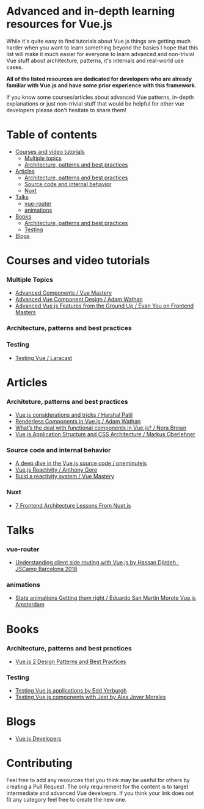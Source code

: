 # Advanced and in-depth learning resources for Vue.js
While it's quite easy to find tutorials about Vue.js things are getting much harder when you want to learn something beyond the basics 
I hope that this list will make it much easier for everyone to learn advanced and non-trivial Vue stuff about architecture, patterns, it's internals and real-world use cases. 

**All of the listed resources are dedicated for developers who are already familiar with Vue.js and have some prior experience with this framework.**

If you know some courses/articles about advanced Vue patterns, in-depth explanations or just non-trivial stuff that would be helpful for other vue developers please don't hesitate to share them!


# Table of contents

- <a href="#courses-and-video-tutorials">Courses and video tutorials</a>
  - <a href="#multiple-topics">Multiple topics</a>
  - <a href="#architecture-patterns-and-best-practices">Architecture, patterns and best practices</a>
- <a href="#articles">Articles</a>
  - <a href="#architeture-patterns-and-best-practices-1">Architecture, patterns and best practices</a>
  - <a href="#source-code-and-internal-behavior">Source code and internal behavior</a>
  - <a href="#nuxt">Nuxt</a>
- <a href="#talks">Talks</a>
  - <a href="#vue-router">vue-router</a>
  - <a href="#animations">animations</a>
- <a href="#books">Books</a>
  - <a href="#architecture-patterns-and-best-practices-2">Architecture, patterns and best practices</a>
  - <a href="#testing">Testing</a>
- <a href="#blogs">Blogs</a>


# Courses and video tutorials

### Multiple Topics
- [Advanced Components / Vue Mastery](https://www.vuemastery.com/courses/advanced-components/the-introduction/)
- [Advanced Vue Component Design / Adam Wathan](https://adamwathan.me/advanced-vue-component-design/)
- [Advanced Vue.js Features from the Ground Up
 / Evan You on Frontend Masters](https://frontendmasters.com/courses/advanced-vue/)

### Architecture, patterns and best practices

### Testing
- [Testing Vue / Laracast](https://laracasts.com/series/testing-vue)

# Articles

### Architeture, patterns and best practices
- [Vue.js considerations and tricks / Harshal Patil](https://blog.webf.zone/vue-js-considerations-and-tricks-fa7e0e4bb7bb)
- [Renderless Components in Vue.js / Adam Wathan](https://adamwathan.me/renderless-components-in-vuejs/)
- [What’s the deal with functional components in Vue.js? / Nora Brown](https://itnext.io/whats-the-deal-with-functional-components-in-vue-js-513a31eb72b0)
- [Vue.js Application Structure and CSS Architecture / Markus Oberlehner](https://markus.oberlehner.net/blog/vue-application-structure-and-css-architecture/)

### Source code and internal behavior
- [A deep dive in the Vue.js source code
 / oneminutejs](https://medium.com/@oneminutejs/a-deep-dive-in-the-vue-js-source-code-fd9638c05c05)
- [Vue.js Reactivity / Anthony Gore](https://vuejsdevelopers.com/2017/03/05/vue-js-reactivity/)
- [Build a reactivity system / Vue Mastery](https://www.vuemastery.com/courses/advanced-components/build-a-reactivity-system/)

### Nuxt
- [7 Frontend Architecture Lessons From Nuxt.js](https://zendev.com/2018/09/17/frontend-architecture-lessons-from-nuxt-js.html)

# Talks

### vue-router
  - [Understanding client side routing with Vue.js by Hassan Djirdeh · JSCamp Barcelona 2018](https://www.youtube.com/watch?v=YFnimUl8Qjo) 
  
### animations
  - [State animations Getting them right / Eduardo San Martin Morote Vue.js Amsterdam](https://www.youtube.com/watch?v=5oDTJfPgxIM)
  
# Books

### Architecture, patterns and best practices
- [Vue.js 2 Design Patterns and Best Practices](https://www.packtpub.com/web-development/vuejs-design-patterns-and-best-practices)

### Testing
- [Testing Vue.js applications by Edd Yerburgh](https://www.manning.com/books/testing-vuejs-applications)
- [Testing Vue.js components with Jest by Alex Jover Morales](https://leanpub.com/testingvuejscomponentswithjest/c/SbJMawK5HgGz)

# Blogs
- [Vue.js Developers](https://vuejsdevelopers.com/)


# Contributing

Feel free to add any resources that you think may be useful for others by creating a Pull Request. The only requirement for the content is to target intermediate and advanced Vue develoeprs. If you think your link does not fit any category feel free to create the new one. 
